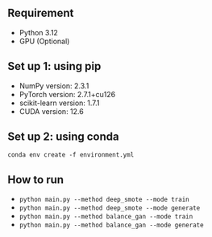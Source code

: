 ## Requirement
- Python 3.12
- GPU (Optional)

## Set up 1: using pip
- NumPy version: 2.3.1
- PyTorch version: 2.7.1+cu126
- scikit-learn version: 1.7.1
- CUDA version: 12.6

## Set up 2: using conda
`conda env create -f environment.yml`

## How to run
- `python main.py --method deep_smote --mode train`
- `python main.py --method deep_smote --mode generate`
- `python main.py --method balance_gan --mode train`
- `python main.py --method balance_gan --mode generate`
